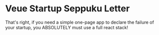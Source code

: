 # Veue Startup Seppuku Letter

That's right, if you need a simple one-page app to declare
the failure of your startup, you ABSOLUTELY must use a 
full react stack!

